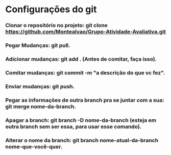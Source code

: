 # Configurações do git

### Clonar o repositório no projeto: git clone https://github.com/Montealvao/Grupo-Atividade-Avaliativa.git

### Pegar Mudanças: git pull.

### Adicionar mudanças: git add . (Antes de comitar, faça isso).

### Comitar mudanças: git commit -m "a descrição do que vc fez".

### Enviar mudanças: git push.

### Pegar as informações de outra branch pra se juntar com a sua: git merge nome-da-branch.

### Apagar a branch: git branch -D nome-da-branch (esteja em outra branch sem ser essa, para usar esse comando).

### Alterar o nome da branch: git branch nome-atual-da-branch nome-que-você-quer.